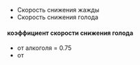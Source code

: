 - Скорость снижения жажды
- Скорость снижения голода
#### коэффициент скорости снижения голода 
- от алкоголя = 0.75
- от 